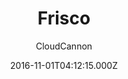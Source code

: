 ---
title: Frisco
github: https://github.com/CloudCannon/frisco-jekyll-template
demo: https://brave-submarine.cloudvent.net/
author: CloudCannon
ssg:
  - Jekyll
cms:
  - Markdown
date: 2016-11-01T04:12:15.000Z
description: ':iphone: App marketing template for Jekyll'
draft: true
publish_date: '2016-11-01T04:12:15Z'
update_date: '2021-10-29T07:39:51Z'
github_star: 151
github_fork: 198
---